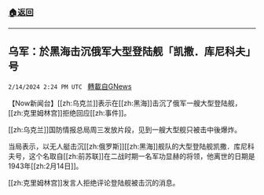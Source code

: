 ###  [:house:返回](README.md)
---


## 乌军：於黑海击沉俄军大型登陆舰「凯撒．库尼科夫」号
`2/14/2024 2:24 PM UTC ` [轉載自GNews](https://gnews.org/articles/2305697)

【Now新闻台】[[zh:乌克兰]]表示在[[zh:黑海]]击沉了俄军一艘大型登陆舰，[[zh:克里姆林宫]]拒绝回应[[zh:事件]]。

[[zh:乌克兰]]国防情报总局周三发放片段，见到一艘大型舰只被击中後爆炸。

当局表示，以无人艇击沉[[zh:俄罗斯]][[zh:黑海]]舰队的大型登陆舰凯撒．库尼科夫号，这个名取自[[zh:前苏联]]在二战时期一名军功显赫的将领，他离世的日期是1943年[[zh:2月14日]]。

[[zh:克里姆林宫]]发言人拒绝评论登陆舰被击沉的消息。
